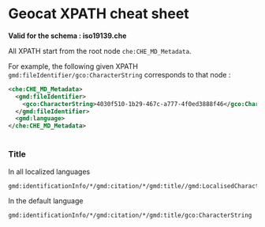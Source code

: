 # Geocat XPATH cheat sheet
**Valid for the schema : iso19139.che**

All XPATH start from the root node `che:CHE_MD_Metadata`. 

For example, the following given XPATH `gmd:fileIdentifier/gco:CharacterString` corresponds to that node :
```xml
<che:CHE_MD_Metadata>
  <gmd:fileIdentifier>
    <gco:CharacterString>4030f510-1b29-467c-a777-4f0ed3888f46</gco:CharacterString>
  </gmd:fileIdentifier>
  <gmd:language>
</che:CHE_MD_Metadata>
```
# 
### Title
In all localized languages
```
gmd:identificationInfo/*/gmd:citation/*/gmd:title//gmd:LocalisedCharacterString
```
In the default language
```
gmd:identificationInfo/*/gmd:citation/*/gmd:title/gco:CharacterString
```
